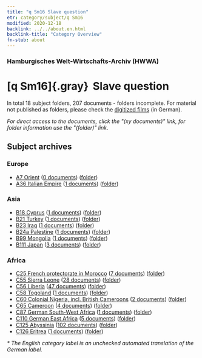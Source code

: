 ```yaml
---
title: "q Sm16 Slave question"
etr: category/subject/q Sm16
modified: 2020-12-18
backlink: ../../about.en.html
backlink-title: "Category Overview"
fn-stub: about
---
```


### Hamburgisches Welt-Wirtschafts-Archiv (HWWA)
# [q Sm16]{.gray}&#8201; Slave question&#160; 





In total 18 subject folders, 207 documents - folders incomplete.
For material not published as folders, please check the [digitized films](/film/h1_sh) (in German).

_For direct access to the documents, click the "(xy documents)" link, for folder information use the "(folder)" link._

## Subject archives



### Europe

- [A7 Orient](../../../geo/about.en.html#A7) (<a href="https://dfg-viewer.de/show/?tx_dlf[id]=https://pm20.zbw.eu/mets/sh/1409xx/140902/1459xx/145962/public.mets.en.xml" target="_blank">0 documents</a>) ([folder](http://purl.org/pressemappe20/folder/sh/140902,145962))
- [A36 Italian Empire](../../../geo/about.en.html#A36) (<a href="https://dfg-viewer.de/show/?tx_dlf[id]=https://pm20.zbw.eu/mets/sh/1410xx/141012/1459xx/145962/public.mets.en.xml" target="_blank">1 documents</a>) ([folder](http://purl.org/pressemappe20/folder/sh/141012,145962))

### Asia

- [B18 Cyprus](../../../geo/about.en.html#B18) (<a href="https://dfg-viewer.de/show/?tx_dlf[id]=https://pm20.zbw.eu/mets/sh/1410xx/141079/1459xx/145962/public.mets.en.xml" target="_blank">1 documents</a>) ([folder](http://purl.org/pressemappe20/folder/sh/141079,145962))
- [B21 Turkey](../../../geo/about.en.html#B21) (<a href="https://dfg-viewer.de/show/?tx_dlf[id]=https://pm20.zbw.eu/mets/sh/1411xx/141111/1459xx/145962/public.mets.en.xml" target="_blank">1 documents</a>) ([folder](http://purl.org/pressemappe20/folder/sh/141111,145962))
- [B23 Iraq](../../../geo/about.en.html#B23) (<a href="https://dfg-viewer.de/show/?tx_dlf[id]=https://pm20.zbw.eu/mets/sh/1411xx/141113/1459xx/145962/public.mets.en.xml" target="_blank">1 documents</a>) ([folder](http://purl.org/pressemappe20/folder/sh/141113,145962))
- [B24a Palestine](../../../geo/about.en.html#B24a) (<a href="https://dfg-viewer.de/show/?tx_dlf[id]=https://pm20.zbw.eu/mets/sh/1411xx/141115/1459xx/145962/public.mets.en.xml" target="_blank">1 documents</a>) ([folder](http://purl.org/pressemappe20/folder/sh/141115,145962))
- [B99 Mongolia](../../../geo/about.en.html#B99) (<a href="https://dfg-viewer.de/show/?tx_dlf[id]=https://pm20.zbw.eu/mets/sh/1412xx/141261/1459xx/145962/public.mets.en.xml" target="_blank">1 documents</a>) ([folder](http://purl.org/pressemappe20/folder/sh/141261,145962))
- [B111 Japan](../../../geo/about.en.html#B111) (<a href="https://dfg-viewer.de/show/?tx_dlf[id]=https://pm20.zbw.eu/mets/sh/1412xx/141272/1459xx/145962/public.mets.en.xml" target="_blank">3 documents</a>) ([folder](http://purl.org/pressemappe20/folder/sh/141272,145962))

### Africa

- [C25 French protectorate in Morocco](../../../geo/about.en.html#C25) (<a href="https://dfg-viewer.de/show/?tx_dlf[id]=https://pm20.zbw.eu/mets/sh/1413xx/141358/1459xx/145962/public.mets.en.xml" target="_blank">7 documents</a>) ([folder](http://purl.org/pressemappe20/folder/sh/141358,145962))
- [C55 Sierra Leone](../../../geo/about.en.html#C55) (<a href="https://dfg-viewer.de/show/?tx_dlf[id]=https://pm20.zbw.eu/mets/sh/1414xx/141404/1459xx/145962/public.mets.en.xml" target="_blank">28 documents</a>) ([folder](http://purl.org/pressemappe20/folder/sh/141404,145962))
- [C56 Liberia](../../../geo/about.en.html#C56) (<a href="https://dfg-viewer.de/show/?tx_dlf[id]=https://pm20.zbw.eu/mets/sh/1414xx/141405/1459xx/145962/public.mets.en.xml" target="_blank">47 documents</a>) ([folder](http://purl.org/pressemappe20/folder/sh/141405,145962))
- [C58 Togoland](../../../geo/about.en.html#C58) (<a href="https://dfg-viewer.de/show/?tx_dlf[id]=https://pm20.zbw.eu/mets/sh/1414xx/141408/1459xx/145962/public.mets.en.xml" target="_blank">1 documents</a>) ([folder](http://purl.org/pressemappe20/folder/sh/141408,145962))
- [C60 Colonial Nigeria, incl. British Cameroons](../../../geo/about.en.html#C60) (<a href="https://dfg-viewer.de/show/?tx_dlf[id]=https://pm20.zbw.eu/mets/sh/1414xx/141409/1459xx/145962/public.mets.en.xml" target="_blank">2 documents</a>) ([folder](http://purl.org/pressemappe20/folder/sh/141409,145962))
- [C65 Cameroon](../../../geo/about.en.html#C65) (<a href="https://dfg-viewer.de/show/?tx_dlf[id]=https://pm20.zbw.eu/mets/sh/1414xx/141410/1459xx/145962/public.mets.en.xml" target="_blank">4 documents</a>) ([folder](http://purl.org/pressemappe20/folder/sh/141410,145962))
- [C87 German South-West Africa](../../../geo/about.en.html#C87) (<a href="https://dfg-viewer.de/show/?tx_dlf[id]=https://pm20.zbw.eu/mets/sh/1414xx/141450/1459xx/145962/public.mets.en.xml" target="_blank">1 documents</a>) ([folder](http://purl.org/pressemappe20/folder/sh/141450,145962))
- [C110 German East Africa](../../../geo/about.en.html#C110) (<a href="https://dfg-viewer.de/show/?tx_dlf[id]=https://pm20.zbw.eu/mets/sh/1414xx/141471/1459xx/145962/public.mets.en.xml" target="_blank">5 documents</a>) ([folder](http://purl.org/pressemappe20/folder/sh/141471,145962))
- [C125 Abyssinia](../../../geo/about.en.html#C125) (<a href="https://dfg-viewer.de/show/?tx_dlf[id]=https://pm20.zbw.eu/mets/sh/1414xx/141482/1459xx/145962/public.mets.en.xml" target="_blank">102 documents</a>) ([folder](http://purl.org/pressemappe20/folder/sh/141482,145962))
- [C126 Eritrea](../../../geo/about.en.html#C126) (<a href="https://dfg-viewer.de/show/?tx_dlf[id]=https://pm20.zbw.eu/mets/sh/1414xx/141483/1459xx/145962/public.mets.en.xml" target="_blank">1 documents</a>) ([folder](http://purl.org/pressemappe20/folder/sh/141483,145962))


_* The English category label is an unchecked automated translation of the German label._

